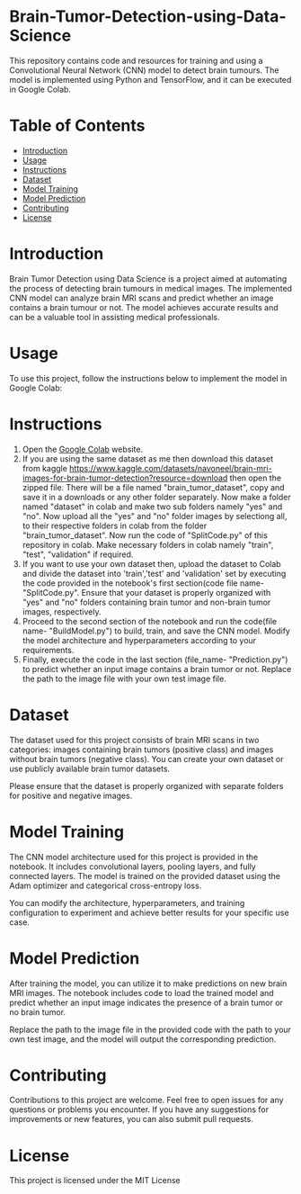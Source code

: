# Brain-Tumor-Detection-using-Data-Science
This repository contains code and resources for training and using a Convolutional Neural Network (CNN) model to detect brain tumours. The model is implemented using Python and TensorFlow, and it can be executed in Google Colab.

# Table of Contents
+ [Introduction](https://github.com/adithyarangarajan783/Brain-Tumor-Detection-using-Data-Science/tree/main#introduction)
+ [Usage](https://github.com/adithyarangarajan783/Brain-Tumor-Detection-using-Data-Science/tree/main#usage)
+ [Instructions](https://github.com/adithyarangarajan783/Brain-Tumor-Detection-using-Data-Science/tree/main#instructions) 
+ [Dataset](https://github.com/adithyarangarajan783/Brain-Tumor-Detection-using-Data-Science/tree/main#dataset)
+ [Model Training](https://github.com/adithyarangarajan783/Brain-Tumor-Detection-using-Data-Science/tree/main#model-training)
+ [Model Prediction](https://github.com/adithyarangarajan783/Brain-Tumor-Detection-using-Data-Science/tree/main#model-prediction)
+ [Contributing](https://github.com/adithyarangarajan783/Brain-Tumor-Detection-using-Data-Science/tree/main#contributing)
+ [License](https://github.com/adithyarangarajan783/Brain-Tumor-Detection-using-Data-Science/tree/main#license)

# Introduction
Brain Tumor Detection using Data Science is a project aimed at automating the process of detecting brain tumours in medical images. The implemented CNN model can analyze brain MRI scans and predict whether an image contains a brain tumour or not. The model achieves accurate results and can be a valuable tool in assisting medical professionals.

# Usage
To use this project, follow the instructions below to implement the model in Google Colab:

# Instructions
1. Open the [Google Colab](https://colab.research.google.com/) website.
2. If you are using the same dataset as me then download this dataset from kaggle https://www.kaggle.com/datasets/navoneel/brain-mri-images-for-brain-tumor-detection?resource=download then open the zipped file. There will be a file named "brain_tumor_dataset", copy and save it in a downloads or any other folder separately. Now make a folder named "dataset" in colab and make two sub folders namely "yes" and "no". Now upload all the "yes" and "no" folder images by selectiong all, to their respective folders in colab from the folder "brain_tumor_dataset". Now run the code of "SplitCode.py" of this repository in colab. Make necessary folders in colab namely "train", "test", "validation" if required.
3. If you want to use your own dataset then, upload the dataset to Colab and divide the dataset into 'train','test' and 'validation' set by executing the code provided in the notebook's first section(code file name- "SplitCode.py". Ensure that your dataset is properly organized with "yes" and "no" folders containing brain tumor and non-brain tumor images, respectively.
4. Proceed to the second section of the notebook and run the code(file name- "BuildModel.py") to build, train, and save the CNN model. Modify the model architecture and hyperparameters according to your requirements.
5. Finally, execute the code in the last section (file_name- "Prediction.py") to predict whether an input image contains a brain tumor or not. Replace the path to the image file with your own test image file.

# Dataset
The dataset used for this project consists of brain MRI scans in two categories: images containing brain tumors (positive class) and images without brain tumors (negative class). You can create your own dataset or use publicly available brain tumor datasets.

Please ensure that the dataset is properly organized with separate folders for positive and negative images.

# Model Training
The CNN model architecture used for this project is provided in the notebook. It includes convolutional layers, pooling layers, and fully connected layers. The model is trained on the provided dataset using the Adam optimizer and categorical cross-entropy loss.

You can modify the architecture, hyperparameters, and training configuration to experiment and achieve better results for your specific use case.

# Model Prediction
After training the model, you can utilize it to make predictions on new brain MRI images. The notebook includes code to load the trained model and predict whether an input image indicates the presence of a brain tumor or no brain tumor.

Replace the path to the image file in the provided code with the path to your own test image, and the model will output the corresponding prediction.

# Contributing
Contributions to this project are welcome. Feel free to open issues for any questions or problems you encounter. If you have any suggestions for improvements or new features, you can also submit pull requests.

# License
This project is licensed under the MIT License
